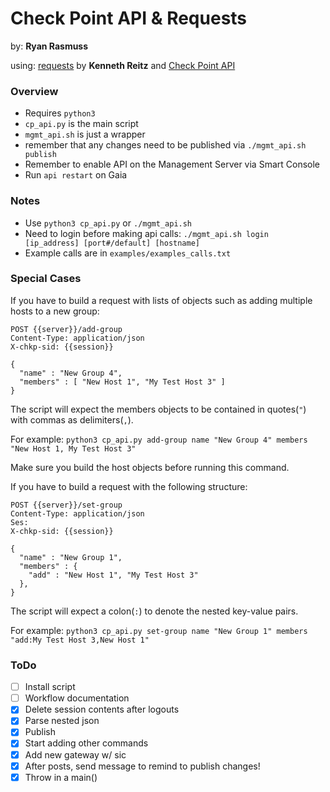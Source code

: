 # Check Point API & Requests

by: **Ryan Rasmuss**

using: [requests](https://github.com/requests) by **Kenneth Reitz** and [Check Point API](https://github.com/checkpointsw)

### Overview

- Requires ``python3``
- ``cp_api.py`` is the main script
- ``mgmt_api.sh`` is just a wrapper
- remember that any changes need to be published via ``./mgmt_api.sh publish``
- Remember to enable API on the Management Server via Smart Console
- Run ``api restart`` on Gaia

### Notes

- Use ``python3 cp_api.py`` or ``./mgmt_api.sh``
- Need to login before making api calls: ``./mgmt_api.sh login [ip_address] [port#/default] [hostname]``
- Example calls are in ``examples/examples_calls.txt``


### Special Cases

If you have to build a request with lists of objects such as adding multiple hosts to a new group:

```shell
POST {{server}}/add-group
Content-Type: application/json
X-chkp-sid: {{session}}

{
  "name" : "New Group 4",
  "members" : [ "New Host 1", "My Test Host 3" ]
}
```

The script will expect the members objects to be contained in quotes(``"``) with commas as delimiters(``,``). 

For example: ``python3 cp_api.py add-group name "New Group 4" members "New Host 1, My Test Host 3"``

Make sure you build the host objects before running this command.


If you have to build a request with the following structure:

```shell
POST {{server}}/set-group
Content-Type: application/json
Ses: 
X-chkp-sid: {{session}}

{
  "name" : "New Group 1",
  "members" : {
    "add" : "New Host 1", "My Test Host 3"
  },
}
```

The script will expect a colon(``:``) to denote the nested key-value pairs.

For example: ``python3 cp_api.py set-group name "New Group 1" members "add:My Test Host 3,New Host 1"``


### ToDo

- [ ] Install script
- [ ] Workflow documentation
- [x] Delete session contents after logouts
- [x] Parse nested json
- [x] Publish
- [x] Start adding other commands
- [x] Add new gateway w/ sic
- [x] After posts, send message to remind to publish changes!
- [x] Throw in a main()
